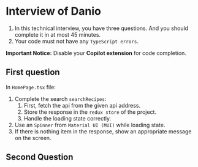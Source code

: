 # Interview of Danio

1. In this technical interview, you have three questions. 
And you should complete it in at most 45 minutes.
2. Your code must not have any `TypeScript errors`.

**Important Notice:** Disable your **Copilot extension** for code completion.

## First question
In `HomePage.tsx` file:
1. Complete the search `searchRecipes`:
   1. First, fetch the api from the given api address.
   2. Store the response in the `redux store` of the project.
   3. Handle the loading state correctly.
2. Use an `Spinner` from `Material UI (MUI)` while loading state.
3. If there is nothing item in the response, show an appropriate message on the screen. 

## Second Question